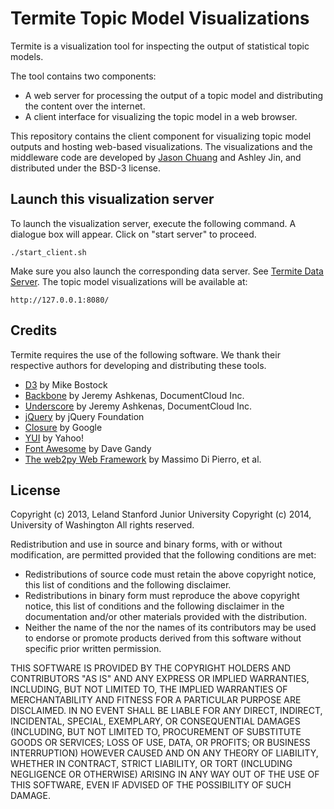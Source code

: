 Termite Topic Model Visualizations
==================================

Termite is a visualization tool for inspecting the output of statistical topic models.

The tool contains two components:
  * A web server for processing the output of a topic model and distributing the content over the internet.
  * A client interface for visualizing the topic model in a web browser.

This repository contains the client component for visualizing topic model outputs and hosting web-based visualizations. The visualizations and the middleware code are developed by [Jason Chuang](http://jason.chuang.ca) and Ashley Jin, and distributed under the BSD-3 license.

Launch this visualization server
--------------------------------

To launch the visualization server, execute the following command. A dialogue box will appear. Click on "start server" to proceed.

```
./start_client.sh
```

Make sure you also launch the corresponding data server.  See [Termite Data Server](https://github.com/uwdata/termite-server).  The topic model visualizations will be available at:

```
http://127.0.0.1:8080/
```

Credits
-------

Termite requires the use of the following software. We thank their respective authors for developing and distributing these tools.

  * [D3](http://d3js.org) by Mike Bostock
  * [Backbone](http://backbonejs.org) by Jeremy Ashkenas, DocumentCloud Inc.
  * [Underscore](http://underscorejs.org) by Jeremy Ashkenas, DocumentCloud Inc.
  * [jQuery](http://jquery.com) by jQuery Foundation
  * [Closure](https://developers.google.com/closure/compiler) by Google
  * [YUI](http://yuilibrary.com) by Yahoo!
  * [Font Awesome](http://fontawesome.io) by Dave Gandy  
  * [The web2py Web Framework](http://web2py.com) by Massimo Di Pierro, et al.

License
-------

Copyright (c) 2013, Leland Stanford Junior University
Copyright (c) 2014, University of Washington
All rights reserved.

Redistribution and use in source and binary forms, with or without
modification, are permitted provided that the following conditions are met:
  * Redistributions of source code must retain the above copyright
    notice, this list of conditions and the following disclaimer.
  * Redistributions in binary form must reproduce the above copyright
    notice, this list of conditions and the following disclaimer in the
    documentation and/or other materials provided with the distribution.
  * Neither the name of the <organization> nor the
    names of its contributors may be used to endorse or promote products
    derived from this software without specific prior written permission.

THIS SOFTWARE IS PROVIDED BY THE COPYRIGHT HOLDERS AND CONTRIBUTORS "AS IS" AND
ANY EXPRESS OR IMPLIED WARRANTIES, INCLUDING, BUT NOT LIMITED TO, THE IMPLIED
WARRANTIES OF MERCHANTABILITY AND FITNESS FOR A PARTICULAR PURPOSE ARE
DISCLAIMED. IN NO EVENT SHALL <COPYRIGHT HOLDER> BE LIABLE FOR ANY
DIRECT, INDIRECT, INCIDENTAL, SPECIAL, EXEMPLARY, OR CONSEQUENTIAL DAMAGES
(INCLUDING, BUT NOT LIMITED TO, PROCUREMENT OF SUBSTITUTE GOODS OR SERVICES;
LOSS OF USE, DATA, OR PROFITS; OR BUSINESS INTERRUPTION) HOWEVER CAUSED AND
ON ANY THEORY OF LIABILITY, WHETHER IN CONTRACT, STRICT LIABILITY, OR TORT
(INCLUDING NEGLIGENCE OR OTHERWISE) ARISING IN ANY WAY OUT OF THE USE OF THIS
SOFTWARE, EVEN IF ADVISED OF THE POSSIBILITY OF SUCH DAMAGE.
